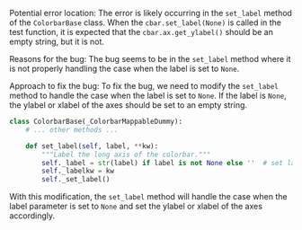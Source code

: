 Potential error location:
The error is likely occurring in the `set_label` method of the `ColorbarBase` class. When the `cbar.set_label(None)` is called in the test function, it is expected that the `cbar.ax.get_ylabel()` should be an empty string, but it is not.

Reasons for the bug:
The bug seems to be in the `set_label` method where it is not properly handling the case when the label is set to `None`.

Approach to fix the bug:
To fix the bug, we need to modify the `set_label` method to handle the case when the label is set to `None`. If the label is `None`, the ylabel or xlabel of the axes should be set to an empty string.

```python
class ColorbarBase(_ColorbarMappableDummy):
    # ... other methods ...

    def set_label(self, label, **kw):
        """Label the long axis of the colorbar."""
        self._label = str(label) if label is not None else ''  # set label to empty string if label is None
        self._labelkw = kw
        self._set_label()
```

With this modification, the `set_label` method will handle the case when the label parameter is set to `None` and set the ylabel or xlabel of the axes accordingly.